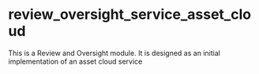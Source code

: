 # review_oversight_service_asset_cloud
This is a Review and Oversight module.  It is designed as an initial implementation of an asset cloud service
